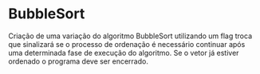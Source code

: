 # BubbleSort

Criação de uma variação do algoritmo BubbleSort utilizando um flag troca que sinalizará se o processo de ordenação é necessário continuar após uma determinada fase de execução do algoritmo. Se o vetor já estiver ordenado o programa deve ser encerrado.
